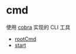 # cmd

使用 [cobra](https://github.com/spf13/cobr) 实现的 CLI 工具

+ [rootCmd](root.go)
+ [start](./start/start.go)



